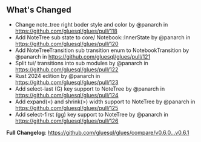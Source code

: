## What's Changed
* Change note_tree right boder style and color by @panarch in https://github.com/gluesql/glues/pull/118
* Add NoteTree sub state to core/ Notebook::InnerState by @panarch in https://github.com/gluesql/glues/pull/120
* Add NoteTreeTransition sub transition enum to NotebookTransition by @panarch in https://github.com/gluesql/glues/pull/121
* Split tui/ transitions into sub modules by @panarch in https://github.com/gluesql/glues/pull/122
* Rust 2024 edition by @panarch in https://github.com/gluesql/glues/pull/123
* Add select-last (G) key support to NoteTree by @panarch in https://github.com/gluesql/glues/pull/124
* Add expand(<) and shrink(>) width support to NoteTree by @panarch in https://github.com/gluesql/glues/pull/125
* Add select-first (gg) key support to NoteTree by @panarch in https://github.com/gluesql/glues/pull/126


**Full Changelog**: https://github.com/gluesql/glues/compare/v0.6.0...v0.6.1
